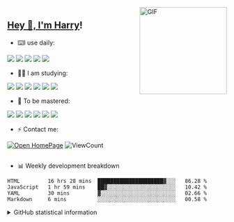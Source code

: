 <!--
**Rr210/Rr210** is a ✨ _special_ ✨ repository because its `README.md` (this file) appears on your GitHub profile.

Here are some ideas to get you started:

- 🔭 I’m currently working on ...
- 🌱 I’m currently learning ...
- 👯 I’m looking to collaborate on ...
- 🤔 I’m looking for help with ...
- 💬 Ask me about ...
- 📫 How to reach me: ...
- 😄 Pronouns: ...
- ⚡ Fun fact: ...
-->
<a href="https://rbozo.gitee.io">
<img align="right" alt="GIF" src="https://cdn.jsdelivr.net/gh/Rr210/image@master/hexo/api/68747470733a2f2f6f63746f6465782e6769746875622e636f6d2f696d616765732f68756c615f6c6f6f705f6f63746f64657830332e676966.gif" width="200" />

<h2>  Hey 👋, I'm <a href="https://mr90.top" target="_blank">Harry</a>!</h2>

- ⌨️I use daily: 

[![](https://img.shields.io/badge/-JavaScript-f7e018?style=flat-square&logo=javascript&logoColor=white)](https://www.ecma-international.org/) [![](https://img.shields.io/badge/-Git-f05032?style=flat-square&logo=git&logoColor=white)](https://git-scm.com/) [![](https://img.shields.io/badge/-Gitee-C71D23?style=flat-square&logo=gitee&logoColor=ffffff)](https://www.gitee.com)  [![](https://img.shields.io/badge/-Python-3776AB?style=flat-square&logo=Python&logoColor=ffffff)](https://www.python.org/)  [![](https://img.shields.io/badge/IDE-Visual%20Studio%20Code-blue?style=flat-square&logo=visual-studio-code&logoColor=ffffff)](https://code.visualstudio.com/)

- 🕵️‍♂️ I am studying: 

[![](https://img.shields.io/badge/-Webpack-8dd6f9?style=flat-square&logo=webpack&logoColor=white)](https://webpack.js.org/) 
[![](https://img.shields.io/badge/-TypeScript-007acc?style=flat-square&logo=typescript&logoColor=white)](https://www.typescriptlang.org/)
[![](https://img.shields.io/badge/-NPM-cb3837?style=flat-square&logo=npm&logoColor=white)](https://npmjs.com/)
[![](https://img.shields.io/badge/-Vue.js-4FC08D?style=flat-square&logo=vue.js&logoColor=ffffff)](https://vuejs.org/)
[![](https://img.shields.io/badge/-React-61dafb?style=flat-square&logo=react&logoColor=ffffff)](https://reactjs.org/)
[![](https://img.shields.io/badge/-Node.js-339933?style=flat-square&logo=node.js&logoColor=ffffff)](https://nodejs.org/)

- 💬 To be mastered:

[![](https://img.shields.io/badge/-Linux-fcc624?style=flat-square&logo=linux&logoColor=white)](https://www.linuxfoundation.org/)
[![](https://img.shields.io/badge/-MongoDB-47A248?style=flat-square&logo=MongoDB&logoColor=white)](https://www.mongodb.com/pressroom)
[![](https://img.shields.io/badge/-Mysql-4479A1?style=flat-square&logo=Mysql&logoColor=white)](https://www.mysql.com/about/legal/logos.html)
[![](https://img.shields.io/badge/-Nginx-269539?style=flat-square&logo=nginx&logoColor=ffffff)](https://nginx.org/)
[![](https://img.shields.io/badge/-Java-007396?style=flat-square&logo=Java&logoColor=ffffff)](https://www.oracle.com)
[![](https://img.shields.io/badge/-Docker-2496ED?style=flat-square&logo=docker&logoColor=ffffff)](https://www.docker.com/)

- ⚡ Contact me:

[![Open HomePage](https://badges.frapsoft.com/os/v2/open-source.svg?v=103)](https://mr90.top)
![ViewCount](https://views.whatilearened.today/views/github/Rr210/Rr210.svg?cache=remove)


<h2></h2>

- 📊 Weekly development breakdown

<!--START_SECTION:waka-->
```text
HTML         16 hrs 28 mins  █████████████████████▓░░░   86.28 % 
JavaScript   1 hr 59 mins    ██▓░░░░░░░░░░░░░░░░░░░░░░   10.42 % 
YAML         30 mins         ▓░░░░░░░░░░░░░░░░░░░░░░░░   02.66 % 
Markdown     6 mins          ░░░░░░░░░░░░░░░░░░░░░░░░░   00.58 % 
```
<!--END_SECTION:waka-->


<details>
<summary>GitHub statistical information</summary>

<br/>

> 动态太少，不好意思展示
> 
> 下面的GitHub统计信息是来自于[github-readme-stats](https://github.com/anuraghazra/github-readme-stats)项目，里边有[中文文档](https://github.com/anuraghazra/github-readme-stats/blob/master/readme_cn.md)

<a href="https://github.com/rr210/rr210">
  <img align="center" src="https://github-readme-stats.anuraghazra1.vercel.app/api?username=rr210&show_icons=true" />
</a>
</details>


<!--
<a href="https://rbozo.gitee.io">
    <img align="left" height="200" width="420" style="display: inline-block; "
        src="https://github-readme-stats.vercel.app/api?username=Rr210&show_icons=true" />
    <img align="right" height="180" width="400" style="display: inline-block; "
        src="https://github-readme-stats.vercel.app/api/top-langs/?username=Rr210&layout=compact" />
</a>

<img align="right" src="https://github-readme-stats.vercel.app/api?username=Rr210&show_icons=true&hide_border=true&icon_color=586069&title_color=a0a9af">
<img align="left"src="https://github-readme-stats.vercel.app/api/top-langs/?username=Rr210&show_icons=true&hide_border=true&icon_color=586069&title_color=a0a9af">

<!-- &hide_border=true -->
